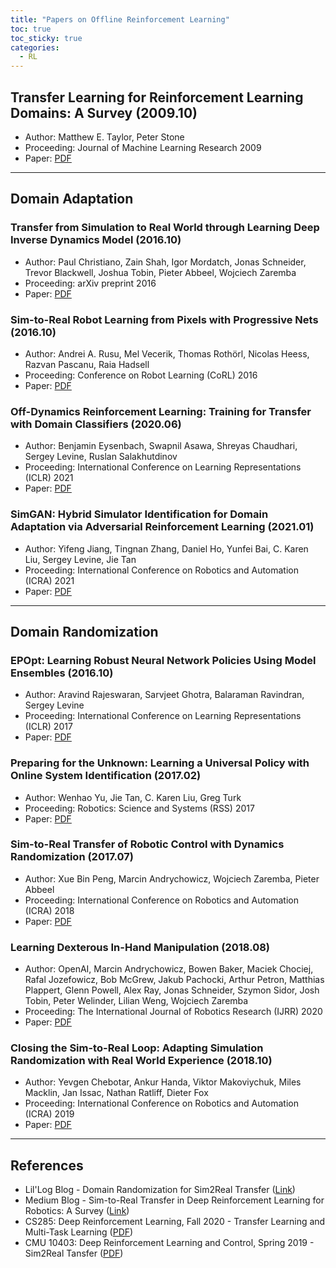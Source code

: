 ```yaml
---
title: "Papers on Offline Reinforcement Learning"
toc: true
toc_sticky: true
categories:
  - RL
---
```


## Transfer Learning for Reinforcement Learning Domains: A Survey (2009.10)

- Author: Matthew E. Taylor, Peter Stone
- Proceeding: Journal of Machine Learning Research 2009
- Paper: [PDF](https://www.jmlr.org/papers/volume10/taylor09a/taylor09a.pdf)

---

## Domain Adaptation

### Transfer from Simulation to Real World through Learning Deep Inverse Dynamics Model (2016.10)

- Author: Paul Christiano, Zain Shah, Igor Mordatch, Jonas Schneider, Trevor Blackwell, Joshua Tobin, Pieter Abbeel, Wojciech Zaremba
- Proceeding: arXiv preprint 2016
- Paper: [PDF](https://arxiv.org/pdf/1610.03518.pdf)

### Sim-to-Real Robot Learning from Pixels with Progressive Nets (2016.10)

- Author: Andrei A. Rusu, Mel Vecerik, Thomas Rothörl, Nicolas Heess, Razvan Pascanu, Raia Hadsell
- Proceeding: Conference on Robot Learning (CoRL) 2016
- Paper: [PDF](http://proceedings.mlr.press/v78/rusu17a/rusu17a.pdf)

### Off-Dynamics Reinforcement Learning: Training for Transfer with Domain Classifiers (2020.06)

- Author: Benjamin Eysenbach, Swapnil Asawa, Shreyas Chaudhari, Sergey Levine, Ruslan Salakhutdinov
- Proceeding: International Conference on Learning Representations (ICLR) 2021
- Paper: [PDF](https://arxiv.org/pdf/2006.13916.pdf)

### SimGAN: Hybrid Simulator Identification for Domain Adaptation via Adversarial Reinforcement Learning (2021.01)

- Author: Yifeng Jiang, Tingnan Zhang, Daniel Ho, Yunfei Bai, C. Karen Liu, Sergey Levine, Jie Tan
- Proceeding: International Conference on Robotics and Automation (ICRA) 2021
- Paper: [PDF](https://arxiv.org/pdf/2101.06005.pdf)

---

## Domain Randomization

### EPOpt: Learning Robust Neural Network Policies Using Model Ensembles (2016.10)

- Author: Aravind Rajeswaran, Sarvjeet Ghotra, Balaraman Ravindran, Sergey Levine
- Proceeding: International Conference on Learning Representations (ICLR) 2017
- Paper: [PDF](https://arxiv.org/pdf/1610.01283.pdf)

### Preparing for the Unknown: Learning a Universal Policy with Online System Identification (2017.02)

- Author: Wenhao Yu, Jie Tan, C. Karen Liu, Greg Turk
- Proceeding: Robotics: Science and Systems (RSS) 2017
- Paper: [PDF](https://arxiv.org/pdf/1702.02453.pdf)

### Sim-to-Real Transfer of Robotic Control with Dynamics Randomization (2017.07)

- Author: Xue Bin Peng, Marcin Andrychowicz, Wojciech Zaremba, Pieter Abbeel
- Proceeding: International Conference on Robotics and Automation (ICRA) 2018
- Paper: [PDF](https://arxiv.org/pdf/1710.06537.pdf)

### Learning Dexterous In-Hand Manipulation (2018.08)

- Author: OpenAI, Marcin Andrychowicz, Bowen Baker, Maciek Chociej, Rafal Jozefowicz, Bob McGrew, Jakub Pachocki, Arthur Petron, Matthias Plappert, Glenn Powell, Alex Ray, Jonas Schneider, Szymon Sidor, Josh Tobin, Peter Welinder, Lilian Weng, Wojciech Zaremba
- Proceeding: The International Journal of Robotics Research (IJRR) 2020
- Paper: [PDF](https://journals.sagepub.com/doi/pdf/10.1177/0278364919887447)

### Closing the Sim-to-Real Loop: Adapting Simulation Randomization with Real World Experience (2018.10)

- Author: Yevgen Chebotar, Ankur Handa, Viktor Makoviychuk, Miles Macklin, Jan Issac, Nathan Ratliff, Dieter Fox
- Proceeding: International Conference on Robotics and Automation (ICRA) 2019
- Paper: [PDF](https://arxiv.org/pdf/1810.05687.pdf)

---

## References

- Lil'Log Blog - Domain Randomization for Sim2Real Transfer ([Link](https://lilianweng.github.io/lil-log/2019/05/05/domain-randomization.html))
- Medium Blog - Sim-to-Real Transfer in Deep Reinforcement Learning for Robotics: A Survey ([Link](https://medium.com/swlh/sim-to-real-transfer-in-deep-reinforcement-learning-for-robotics-a-survey-fd53a02ef35f))
- CS285: Deep Reinforcement Learning, Fall 2020 - Transfer Learning and Multi-Task Learning ([PDF](http://rail.eecs.berkeley.edu/deeprlcourse/static/slides/lec-21.pdf))
- CMU 10403: Deep Reinforcement Learning and Control, Spring 2019 - Sim2Real Tansfer ([PDF](https://www.andrew.cmu.edu/course/10-403/slides/S19sim2real.pdf))
